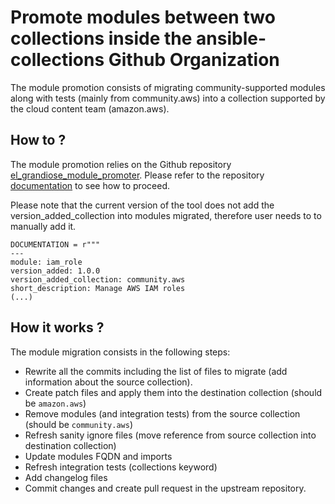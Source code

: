 # Promote modules between two collections inside the ansible-collections Github Organization

The module promotion consists of migrating community-supported modules along with tests (mainly from community.aws) into a collection supported by the cloud content team (amazon.aws).

## How to ?

The module promotion relies on the Github repository [el_grandiose_module_promoter](https://github.com/ansible-collections/el_grandiose_module_promoter.git).
Please refer to the repository [documentation](https://github.com/ansible-collections/el_grandiose_module_promoter/blob/main/README.md) to see how to proceed.

Please note that the current version of the tool does not add the version_added_collection into modules migrated, therefore user needs to to manually add it.

```
DOCUMENTATION = r"""
---
module: iam_role
version_added: 1.0.0
version_added_collection: community.aws
short_description: Manage AWS IAM roles
(...)
```

## How it works ?

The module migration consists in the following steps:

- Rewrite all the commits including the list of files to migrate (add information about the source collection).
- Create patch files and apply them into the destination collection (should be ``amazon.aws``)
- Remove modules (and integration tests) from the source collection (should be ``community.aws``)
- Refresh sanity ignore files (move reference from source collection into destination collection)
- Update modules FQDN and imports
- Refresh integration tests (collections keyword)
- Add changelog files
- Commit changes and create pull request in the upstream repository.

